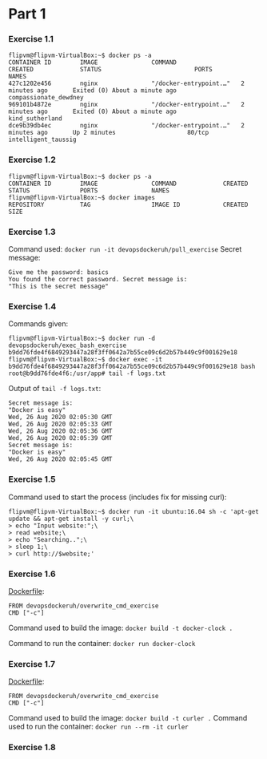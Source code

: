 # Part 1
### Exercise 1.1
```
flipvm@flipvm-VirtualBox:~$ docker ps -a
CONTAINER ID        IMAGE               COMMAND                  CREATED             STATUS                          PORTS               NAMES
427c1202e456        nginx               "/docker-entrypoint.…"   2 minutes ago       Exited (0) About a minute ago                       compassionate_dewdney
969101b4872e        nginx               "/docker-entrypoint.…"   2 minutes ago       Exited (0) About a minute ago                       kind_sutherland
dce9b39db4ec        nginx               "/docker-entrypoint.…"   2 minutes ago       Up 2 minutes                    80/tcp              intelligent_taussig
```
### Exercise 1.2
```
flipvm@flipvm-VirtualBox:~$ docker ps -a
CONTAINER ID        IMAGE               COMMAND             CREATED             STATUS              PORTS               NAMES
flipvm@flipvm-VirtualBox:~$ docker images
REPOSITORY          TAG                 IMAGE ID            CREATED             SIZE
```
### Exercise 1.3
Command used: `docker run -it devopsdockeruh/pull_exercise`
Secret message:
```
Give me the password: basics
You found the correct password. Secret message is:
"This is the secret message"
```
### Exercise 1.4
Commands given:
```
flipvm@flipvm-VirtualBox:~$ docker run -d devopsdockeruh/exec_bash_exercise
b9dd76fde4f6849293447a28f3ff0642a7b55ce09c6d2b57b449c9f001629e18
flipvm@flipvm-VirtualBox:~$ docker exec -it b9dd76fde4f6849293447a28f3ff0642a7b55ce09c6d2b57b449c9f001629e18 bash
root@b9dd76fde4f6:/usr/app# tail -f logs.txt 
```
Output of `tail -f logs.txt`:
```
Secret message is:
"Docker is easy"
Wed, 26 Aug 2020 02:05:30 GMT
Wed, 26 Aug 2020 02:05:33 GMT
Wed, 26 Aug 2020 02:05:36 GMT
Wed, 26 Aug 2020 02:05:39 GMT
Secret message is:
"Docker is easy"
Wed, 26 Aug 2020 02:05:45 GMT
```
### Exercise 1.5
Command used to start the process (includes fix for missing curl):
```
flipvm@flipvm-VirtualBox:~$ docker run -it ubuntu:16.04 sh -c 'apt-get update && apt-get install -y curl;\
> echo "Input website:";\
> read website;\
> echo "Searching..";\
> sleep 1;\
> curl http://$website;'
```
### Exercise 1.6
[Dockerfile](1.6/Dockerfile):
```
FROM devopsdockeruh/overwrite_cmd_exercise
CMD ["-c"]
```
Command used to build the image: `docker build -t docker-clock .`

Command to run the container: `docker run docker-clock`
### Exercise 1.7
[Dockerfile](1.7/Dockerfile):
```
FROM devopsdockeruh/overwrite_cmd_exercise
CMD ["-c"]
```
Command used to build the image: `docker build -t curler .`
Command used to run the container: `docker run --rm -it curler`
### Exercise 1.8


